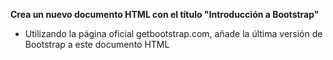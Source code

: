 **Crea un nuevo documento HTML con el título "Introducción a Bootstrap"**
- Utilizando la página oficial getbootstrap.com, añade la última versión de Bootstrap a este documento HTML
